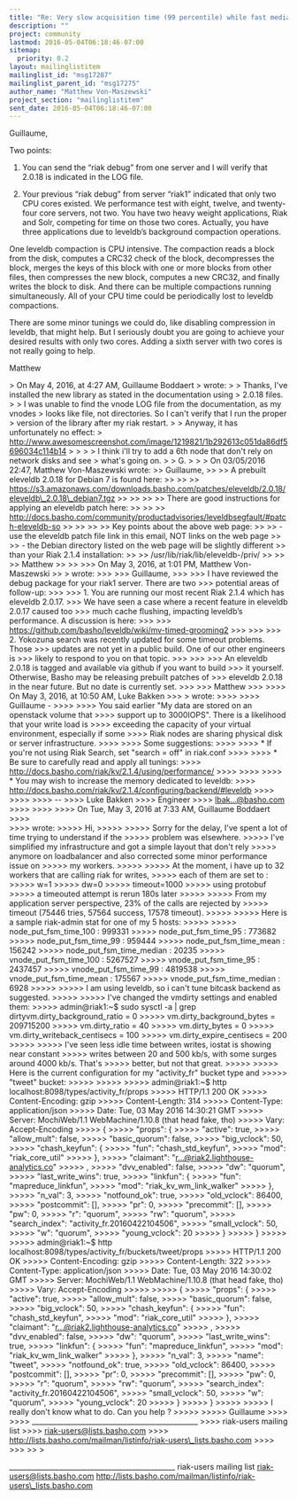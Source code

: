 ```yaml
---
title: "Re: Very slow acquisition time (99 percentile) while fast median times"
description: ""
project: community
lastmod: 2016-05-04T06:18:46-07:00
sitemap:
  priority: 0.2
layout: mailinglistitem
mailinglist_id: "msg17287"
mailinglist_parent_id: "msg17275"
author_name: "Matthew Von-Maszewski"
project_section: "mailinglistitem"
sent_date: 2016-05-04T06:18:46-07:00
---
```



Guillaume,

Two points:

1. You can send the “riak debug” from one server and I will verify that 2.0.18 
is indicated in the LOG file.

2. Your previous “riak debug” from server “riak1” indicated that only two CPU 
cores existed. We performance test with eight, twelve, and twenty-four core 
servers, not two. You have two heavy weight applications, Riak and Solr, 
competing for time on those two cores. Actually, you have three applications 
due to leveldb’s background compaction operations.

One leveldb compaction is CPU intensive. The compaction reads a block from the 
disk, computes a CRC32 check of the block, decompresses the block, merges the 
keys of this block with one or more blocks from other files, then compresses 
the new block, computes a new CRC32, and finally writes the block to disk. And 
there can be multiple compactions running simultaneously. All of your CPU time 
could be periodically lost to leveldb compactions.

There are some minor tunings we could do, like disabling compression in 
leveldb, that might help. But I seriously doubt you are going to achieve your 
desired results with only two cores. Adding a sixth server with two cores is 
not really going to help.

Matthew


&gt; On May 4, 2016, at 4:27 AM, Guillaume Boddaert 
&gt;  wrote:
&gt; 
&gt; Thanks, I've installed the new library as stated in the documentation using 
&gt; 2.0.18 files.
&gt; 
&gt; I was unable to find the vnode LOG file from the documentation, as my vnodes 
&gt; looks like file, not directories. So I can't verify that I run the proper 
&gt; version of the library after my riak restart.
&gt; 
&gt; Anyway, it has unfortunately no effect:
&gt; http://www.awesomescreenshot.com/image/1219821/1b292613c051da86df5696034c114b14
&gt; 
&gt; 
&gt; 
&gt; I think i'll try to add a 6th node that don't rely on network disks and see 
&gt; what's going on.
&gt; 
&gt; G.
&gt; 
&gt; 
&gt; On 03/05/2016 22:47, Matthew Von-Maszewski wrote:
&gt;&gt; Guillaume,
&gt;&gt; 
&gt;&gt; A prebuilt eleveldb 2.0.18 for Debian 7 is found here:
&gt;&gt; 
&gt;&gt; 
&gt;&gt; https://s3.amazonaws.com/downloads.basho.com/patches/eleveldb/2.0.18/eleveldb\_2.0.18\_debian7.tgz
&gt;&gt; 
&gt;&gt; 
&gt;&gt; 
&gt;&gt; There are good instructions for applying an eleveldb patch here:
&gt;&gt; 
&gt;&gt; 
&gt;&gt; http://docs.basho.com/community/productadvisories/leveldbsegfault/#patch-eleveldb-so
&gt;&gt; 
&gt;&gt; 
&gt;&gt; 
&gt;&gt; Key points about the above web page:
&gt;&gt; 
&gt;&gt; - use the eleveldb patch file link in this email, NOT links on the web page
&gt;&gt; 
&gt;&gt; - the Debian directory listed on the web page will be slightly different 
&gt;&gt; than your Riak 2.1.4 installation:
&gt;&gt; 
&gt;&gt; /usr/lib/riak/lib/eleveldb-/priv/
&gt;&gt; 
&gt;&gt; 
&gt;&gt; Matthew
&gt;&gt; 
&gt;&gt; 
&gt;&gt;&gt; On May 3, 2016, at 1:01 PM, Matthew Von-Maszewski &gt;&gt; &gt; wrote:
&gt;&gt;&gt; 
&gt;&gt;&gt; Guillaume,
&gt;&gt;&gt; 
&gt;&gt;&gt; I have reviewed the debug package for your riak1 server. There are two 
&gt;&gt;&gt; potential areas of follow-up:
&gt;&gt;&gt; 
&gt;&gt;&gt; 1. You are running our most recent Riak 2.1.4 which has eleveldb 2.0.17. 
&gt;&gt;&gt; We have seen a case where a recent feature in eleveldb 2.0.17 caused too 
&gt;&gt;&gt; much cache flushing, impacting leveldb’s performance. A discussion is here:
&gt;&gt;&gt; 
&gt;&gt;&gt; https://github.com/basho/leveldb/wiki/mv-timed-grooming2 
&gt;&gt;&gt; 
&gt;&gt;&gt; 
&gt;&gt;&gt; 2. Yokozuna search was recently updated for some timeout problems. Those 
&gt;&gt;&gt; updates are not yet in a public build. One of our other engineers is 
&gt;&gt;&gt; likely to respond to you on that topic.
&gt;&gt;&gt; 
&gt;&gt;&gt; 
&gt;&gt;&gt; An eleveldb 2.0.18 is tagged and available via github if you want to build 
&gt;&gt;&gt; it yourself. Otherwise, Basho may be releasing prebuilt patches of 
&gt;&gt;&gt; eleveldb 2.0.18 in the near future. But no date is currently set.
&gt;&gt;&gt; 
&gt;&gt;&gt; Matthew
&gt;&gt;&gt; 
&gt;&gt;&gt;&gt; On May 3, 2016, at 10:50 AM, Luke Bakken &gt;&gt;&gt; &gt; wrote:
&gt;&gt;&gt;&gt; 
&gt;&gt;&gt;&gt; Guillaume -
&gt;&gt;&gt;&gt; 
&gt;&gt;&gt;&gt; You said earlier "My data are stored on an openstack volume that
&gt;&gt;&gt;&gt; support up to 3000IOPS". There is a likelihood that your write load is
&gt;&gt;&gt;&gt; exceeding the capacity of your virtual environment, especially if some
&gt;&gt;&gt;&gt; Riak nodes are sharing physical disk or server infrastructure.
&gt;&gt;&gt;&gt; 
&gt;&gt;&gt;&gt; Some suggestions:
&gt;&gt;&gt;&gt; 
&gt;&gt;&gt;&gt; \* If you're not using Riak Search, set "search = off" in riak.conf
&gt;&gt;&gt;&gt; 
&gt;&gt;&gt;&gt; \* Be sure to carefully read and apply all tunings:
&gt;&gt;&gt;&gt; http://docs.basho.com/riak/kv/2.1.4/using/performance/ 
&gt;&gt;&gt;&gt; 
&gt;&gt;&gt;&gt; 
&gt;&gt;&gt;&gt; \* You may wish to increase the memory dedicated to leveldb:
&gt;&gt;&gt;&gt; http://docs.basho.com/riak/kv/2.1.4/configuring/backend/#leveldb 
&gt;&gt;&gt;&gt; 
&gt;&gt;&gt;&gt; 
&gt;&gt;&gt;&gt; --
&gt;&gt;&gt;&gt; Luke Bakken
&gt;&gt;&gt;&gt; Engineer
&gt;&gt;&gt;&gt; lbak...@basho.com 
&gt;&gt;&gt;&gt; 
&gt;&gt;&gt;&gt; 
&gt;&gt;&gt;&gt; On Tue, May 3, 2016 at 7:33 AM, Guillaume Boddaert
&gt;&gt;&gt;&gt;  
&gt;&gt;&gt;&gt;  wrote:
&gt;&gt;&gt;&gt;&gt; Hi,
&gt;&gt;&gt;&gt;&gt; 
&gt;&gt;&gt;&gt;&gt; Sorry for the delay, I've spent a lot of time trying to understand if the
&gt;&gt;&gt;&gt;&gt; problem was elsewhere.
&gt;&gt;&gt;&gt;&gt; I've simplified my infrastructure and got a simple layout that don't rely
&gt;&gt;&gt;&gt;&gt; anymore on loadbalancer and also corrected some minor performance issue on
&gt;&gt;&gt;&gt;&gt; my workers.
&gt;&gt;&gt;&gt;&gt; 
&gt;&gt;&gt;&gt;&gt; At the moment, i have up to 32 workers that are calling riak for writes,
&gt;&gt;&gt;&gt;&gt; each of them are set to :
&gt;&gt;&gt;&gt;&gt; w=1
&gt;&gt;&gt;&gt;&gt; dw=0
&gt;&gt;&gt;&gt;&gt; timeout=1000
&gt;&gt;&gt;&gt;&gt; using protobuf
&gt;&gt;&gt;&gt;&gt; a timeouted attempt is rerun 180s later
&gt;&gt;&gt;&gt;&gt; 
&gt;&gt;&gt;&gt;&gt; From my application server perspective, 23% of the calls are rejected by
&gt;&gt;&gt;&gt;&gt; timeout (75446 tries, 57564 success, 17578 timeout).
&gt;&gt;&gt;&gt;&gt; 
&gt;&gt;&gt;&gt;&gt; Here is a sample riak-admin stat for one of my 5 hosts:
&gt;&gt;&gt;&gt;&gt; 
&gt;&gt;&gt;&gt;&gt; node\_put\_fsm\_time\_100 : 999331
&gt;&gt;&gt;&gt;&gt; node\_put\_fsm\_time\_95 : 773682
&gt;&gt;&gt;&gt;&gt; node\_put\_fsm\_time\_99 : 959444
&gt;&gt;&gt;&gt;&gt; node\_put\_fsm\_time\_mean : 156242
&gt;&gt;&gt;&gt;&gt; node\_put\_fsm\_time\_median : 20235
&gt;&gt;&gt;&gt;&gt; vnode\_put\_fsm\_time\_100 : 5267527
&gt;&gt;&gt;&gt;&gt; vnode\_put\_fsm\_time\_95 : 2437457
&gt;&gt;&gt;&gt;&gt; vnode\_put\_fsm\_time\_99 : 4819538
&gt;&gt;&gt;&gt;&gt; vnode\_put\_fsm\_time\_mean : 175567
&gt;&gt;&gt;&gt;&gt; vnode\_put\_fsm\_time\_median : 6928
&gt;&gt;&gt;&gt;&gt; 
&gt;&gt;&gt;&gt;&gt; I am using leveldb, so i can't tune bitcask backend as suggested.
&gt;&gt;&gt;&gt;&gt; 
&gt;&gt;&gt;&gt;&gt; I've changed the vmdirty settings and enabled them:
&gt;&gt;&gt;&gt;&gt; admin@riak1:~$ sudo sysctl -a | grep dirtyvm.dirty\_background\_ratio = 0
&gt;&gt;&gt;&gt;&gt; vm.dirty\_background\_bytes = 209715200
&gt;&gt;&gt;&gt;&gt; vm.dirty\_ratio = 40
&gt;&gt;&gt;&gt;&gt; vm.dirty\_bytes = 0
&gt;&gt;&gt;&gt;&gt; vm.dirty\_writeback\_centisecs = 100
&gt;&gt;&gt;&gt;&gt; vm.dirty\_expire\_centisecs = 200
&gt;&gt;&gt;&gt;&gt; 
&gt;&gt;&gt;&gt;&gt; I've seen less idle time between writes, iostat is showing near constant
&gt;&gt;&gt;&gt;&gt; writes between 20 and 500 kb/s, with some surges around 4000 kb/s. That's
&gt;&gt;&gt;&gt;&gt; better, but not that great.
&gt;&gt;&gt;&gt;&gt; 
&gt;&gt;&gt;&gt;&gt; Here is the current configuration for my "activity\_fr" bucket type and
&gt;&gt;&gt;&gt;&gt; "tweet" bucket:
&gt;&gt;&gt;&gt;&gt; 
&gt;&gt;&gt;&gt;&gt; 
&gt;&gt;&gt;&gt;&gt; admin@riak1:~$ http localhost:8098/types/activity\_fr/props
&gt;&gt;&gt;&gt;&gt; HTTP/1.1 200 OK
&gt;&gt;&gt;&gt;&gt; Content-Encoding: gzip
&gt;&gt;&gt;&gt;&gt; Content-Length: 314
&gt;&gt;&gt;&gt;&gt; Content-Type: application/json
&gt;&gt;&gt;&gt;&gt; Date: Tue, 03 May 2016 14:30:21 GMT
&gt;&gt;&gt;&gt;&gt; Server: MochiWeb/1.1 WebMachine/1.10.8 (that head fake, tho)
&gt;&gt;&gt;&gt;&gt; Vary: Accept-Encoding
&gt;&gt;&gt;&gt;&gt; {
&gt;&gt;&gt;&gt;&gt; "props": {
&gt;&gt;&gt;&gt;&gt; "active": true,
&gt;&gt;&gt;&gt;&gt; "allow\_mult": false,
&gt;&gt;&gt;&gt;&gt; "basic\_quorum": false,
&gt;&gt;&gt;&gt;&gt; "big\_vclock": 50,
&gt;&gt;&gt;&gt;&gt; "chash\_keyfun": {
&gt;&gt;&gt;&gt;&gt; "fun": "chash\_std\_keyfun",
&gt;&gt;&gt;&gt;&gt; "mod": "riak\_core\_util"
&gt;&gt;&gt;&gt;&gt; },
&gt;&gt;&gt;&gt;&gt; "claimant": "r...@riak2.lighthouse-analytics.co" 
&gt;&gt;&gt;&gt;&gt; ,
&gt;&gt;&gt;&gt;&gt; "dvv\_enabled": false,
&gt;&gt;&gt;&gt;&gt; "dw": "quorum",
&gt;&gt;&gt;&gt;&gt; "last\_write\_wins": true,
&gt;&gt;&gt;&gt;&gt; "linkfun": {
&gt;&gt;&gt;&gt;&gt; "fun": "mapreduce\_linkfun",
&gt;&gt;&gt;&gt;&gt; "mod": "riak\_kv\_wm\_link\_walker"
&gt;&gt;&gt;&gt;&gt; },
&gt;&gt;&gt;&gt;&gt; "n\_val": 3,
&gt;&gt;&gt;&gt;&gt; "notfound\_ok": true,
&gt;&gt;&gt;&gt;&gt; "old\_vclock": 86400,
&gt;&gt;&gt;&gt;&gt; "postcommit": [],
&gt;&gt;&gt;&gt;&gt; "pr": 0,
&gt;&gt;&gt;&gt;&gt; "precommit": [],
&gt;&gt;&gt;&gt;&gt; "pw": 0,
&gt;&gt;&gt;&gt;&gt; "r": "quorum",
&gt;&gt;&gt;&gt;&gt; "rw": "quorum",
&gt;&gt;&gt;&gt;&gt; "search\_index": "activity\_fr.20160422104506",
&gt;&gt;&gt;&gt;&gt; "small\_vclock": 50,
&gt;&gt;&gt;&gt;&gt; "w": "quorum",
&gt;&gt;&gt;&gt;&gt; "young\_vclock": 20
&gt;&gt;&gt;&gt;&gt; }
&gt;&gt;&gt;&gt;&gt; }
&gt;&gt;&gt;&gt;&gt; 
&gt;&gt;&gt;&gt;&gt; admin@riak1:~$ http localhost:8098/types/activity\_fr/buckets/tweet/props
&gt;&gt;&gt;&gt;&gt; HTTP/1.1 200 OK
&gt;&gt;&gt;&gt;&gt; Content-Encoding: gzip
&gt;&gt;&gt;&gt;&gt; Content-Length: 322
&gt;&gt;&gt;&gt;&gt; Content-Type: application/json
&gt;&gt;&gt;&gt;&gt; Date: Tue, 03 May 2016 14:30:02 GMT
&gt;&gt;&gt;&gt;&gt; Server: MochiWeb/1.1 WebMachine/1.10.8 (that head fake, tho)
&gt;&gt;&gt;&gt;&gt; Vary: Accept-Encoding
&gt;&gt;&gt;&gt;&gt; 
&gt;&gt;&gt;&gt;&gt; {
&gt;&gt;&gt;&gt;&gt; "props": {
&gt;&gt;&gt;&gt;&gt; "active": true,
&gt;&gt;&gt;&gt;&gt; "allow\_mult": false,
&gt;&gt;&gt;&gt;&gt; "basic\_quorum": false,
&gt;&gt;&gt;&gt;&gt; "big\_vclock": 50,
&gt;&gt;&gt;&gt;&gt; "chash\_keyfun": {
&gt;&gt;&gt;&gt;&gt; "fun": "chash\_std\_keyfun",
&gt;&gt;&gt;&gt;&gt; "mod": "riak\_core\_util"
&gt;&gt;&gt;&gt;&gt; },
&gt;&gt;&gt;&gt;&gt; "claimant": "r...@riak2.lighthouse-analytics.co" 
&gt;&gt;&gt;&gt;&gt; ,
&gt;&gt;&gt;&gt;&gt; "dvv\_enabled": false,
&gt;&gt;&gt;&gt;&gt; "dw": "quorum",
&gt;&gt;&gt;&gt;&gt; "last\_write\_wins": true,
&gt;&gt;&gt;&gt;&gt; "linkfun": {
&gt;&gt;&gt;&gt;&gt; "fun": "mapreduce\_linkfun",
&gt;&gt;&gt;&gt;&gt; "mod": "riak\_kv\_wm\_link\_walker"
&gt;&gt;&gt;&gt;&gt; },
&gt;&gt;&gt;&gt;&gt; "n\_val": 3,
&gt;&gt;&gt;&gt;&gt; "name": "tweet",
&gt;&gt;&gt;&gt;&gt; "notfound\_ok": true,
&gt;&gt;&gt;&gt;&gt; "old\_vclock": 86400,
&gt;&gt;&gt;&gt;&gt; "postcommit": [],
&gt;&gt;&gt;&gt;&gt; "pr": 0,
&gt;&gt;&gt;&gt;&gt; "precommit": [],
&gt;&gt;&gt;&gt;&gt; "pw": 0,
&gt;&gt;&gt;&gt;&gt; "r": "quorum",
&gt;&gt;&gt;&gt;&gt; "rw": "quorum",
&gt;&gt;&gt;&gt;&gt; "search\_index": "activity\_fr.20160422104506",
&gt;&gt;&gt;&gt;&gt; "small\_vclock": 50,
&gt;&gt;&gt;&gt;&gt; "w": "quorum",
&gt;&gt;&gt;&gt;&gt; "young\_vclock": 20
&gt;&gt;&gt;&gt;&gt; }
&gt;&gt;&gt;&gt;&gt; }
&gt;&gt;&gt;&gt;&gt; 
&gt;&gt;&gt;&gt;&gt; I really don't know what to do. Can you help ?
&gt;&gt;&gt;&gt;&gt; 
&gt;&gt;&gt;&gt;&gt; Guillaume
&gt;&gt;&gt;&gt; 
&gt;&gt;&gt;&gt; \_\_\_\_\_\_\_\_\_\_\_\_\_\_\_\_\_\_\_\_\_\_\_\_\_\_\_\_\_\_\_\_\_\_\_\_\_\_\_\_\_\_\_\_\_\_\_
&gt;&gt;&gt;&gt; riak-users mailing list
&gt;&gt;&gt;&gt; riak-users@lists.basho.com 
&gt;&gt;&gt;&gt; http://lists.basho.com/mailman/listinfo/riak-users\_lists.basho.com 
&gt;&gt;&gt;&gt; 
&gt;&gt;&gt; 
&gt;&gt; 
&gt; 

\_\_\_\_\_\_\_\_\_\_\_\_\_\_\_\_\_\_\_\_\_\_\_\_\_\_\_\_\_\_\_\_\_\_\_\_\_\_\_\_\_\_\_\_\_\_\_
riak-users mailing list
riak-users@lists.basho.com
http://lists.basho.com/mailman/listinfo/riak-users\_lists.basho.com

